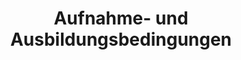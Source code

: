 ---
title: Aufnahme- und Ausbildungsbedingungen
uploadfile: mitgliederbereich/rhausbild.pdf
weight: 10
download-only: true
internals: KATZUG Rettungshundestaffel - Ordner
---